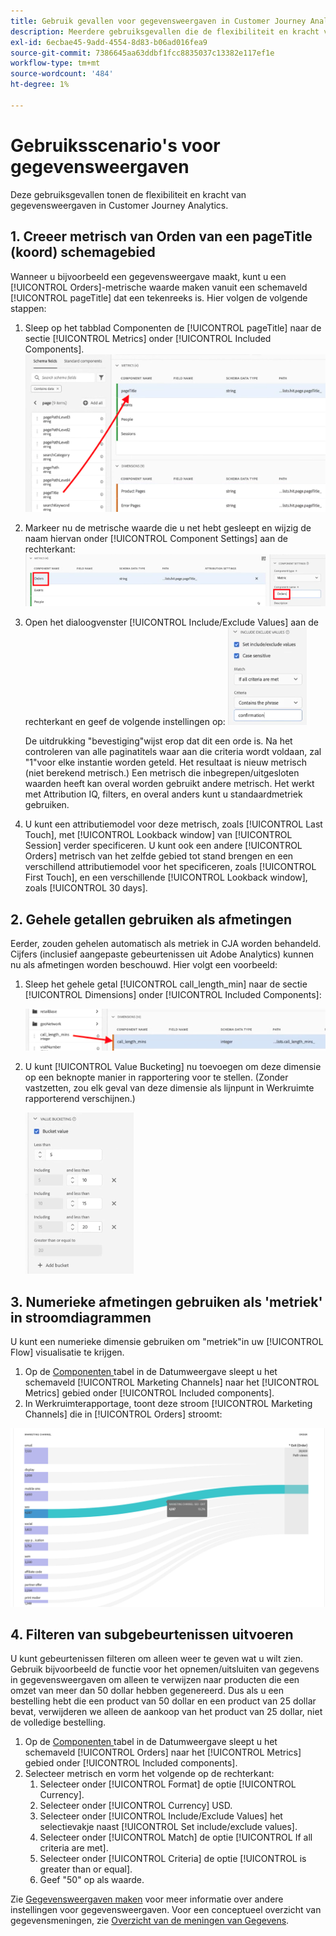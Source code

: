 ```yaml
---
title: Gebruik gevallen voor gegevensweergaven in Customer Journey Analytics
description: Meerdere gebruiksgevallen die de flexibiliteit en kracht van gegevensweergaven in Customer Journey Analytics tonen
exl-id: 6ecbae45-9add-4554-8d83-b06ad016fea9
source-git-commit: 7386645aa63ddbf1fcc8835037c13382e117ef1e
workflow-type: tm+mt
source-wordcount: '484'
ht-degree: 1%

---
```


# Gebruiksscenario&#39;s voor gegevensweergaven

Deze gebruiksgevallen tonen de flexibiliteit en kracht van gegevensweergaven in Customer Journey Analytics.

## 1. Creeer metrisch van Orden van een pageTitle (koord) schemagebied

Wanneer u bijvoorbeeld een gegevensweergave maakt, kunt u een [!UICONTROL Orders]-metrische waarde maken vanuit een schemaveld [!UICONTROL pageTitle] dat een tekenreeks is. Hier volgen de volgende stappen:

1. Sleep op het tabblad Componenten de [!UICONTROL pageTitle] naar de sectie [!UICONTROL Metrics] onder [!UICONTROL Included Components].
   ![](assets/use-case1a.png)
1. Markeer nu de metrische waarde die u net hebt gesleept en wijzig de naam hiervan onder [!UICONTROL Component Settings] aan de rechterkant:
   ![](assets/orders.png)
1. Open het dialoogvenster [!UICONTROL Include/Exclude Values] aan de rechterkant en geef de volgende instellingen op:
   ![](assets/orders2.png)

   De uitdrukking &quot;bevestiging&quot;wijst erop dat dit een orde is. Na het controleren van alle paginatitels waar aan die criteria wordt voldaan, zal &quot;1&quot;voor elke instantie worden geteld. Het resultaat is nieuw metrisch (niet berekend metrisch.) Een metrisch die inbegrepen/uitgesloten waarden heeft kan overal worden gebruikt andere metrisch. Het werkt met Attribution IQ, filters, en overal anders kunt u standaardmetriek gebruiken.
1. U kunt een attributiemodel voor deze metrisch, zoals [!UICONTROL Last Touch], met [!UICONTROL Lookback window] van [!UICONTROL Session] verder specificeren.
U kunt ook een andere [!UICONTROL Orders] metrisch van het zelfde gebied tot stand brengen en een verschillend attributiemodel voor het specificeren, zoals [!UICONTROL First Touch], en een verschillende [!UICONTROL Lookback window], zoals [!UICONTROL 30 days].

## 2. Gehele getallen gebruiken als afmetingen

Eerder, zouden gehelen automatisch als metriek in CJA worden behandeld. Cijfers (inclusief aangepaste gebeurtenissen uit Adobe Analytics) kunnen nu als afmetingen worden beschouwd. Hier volgt een voorbeeld:

1. Sleep het gehele getal [!UICONTROL call_length_min] naar de sectie [!UICONTROL Dimensions] onder [!UICONTROL Included Components]:

   ![](assets/integers.png)

1. U kunt [!UICONTROL Value Bucketing] nu toevoegen om deze dimensie op een beknopte manier in rapportering voor te stellen. (Zonder vastzetten, zou elk geval van deze dimensie als lijnpunt in Werkruimte rapporterend verschijnen.)

   ![](assets/bucketing.png)

## 3. Numerieke afmetingen gebruiken als &#39;metriek&#39; in stroomdiagrammen

U kunt een numerieke dimensie gebruiken om &quot;metriek&quot;in uw [!UICONTROL  Flow] visualisatie te krijgen.

1. Op de [Componenten ](https://experienceleague.adobe.com/docs/analytics-platform/using/cja-dataviews/create-dataview.html?lang=en#configure-component-settings) tabel in de Datumweergave sleept u het schemaveld [!UICONTROL Marketing Channels] naar het [!UICONTROL Metrics] gebied onder [!UICONTROL Included components].
2. In Werkruimterapportage, toont deze stroom [!UICONTROL Marketing Channels] die in [!UICONTROL Orders] stroomt:

![](assets/flow.png)

## 4. Filteren van subgebeurtenissen uitvoeren

U kunt gebeurtenissen filteren om alleen weer te geven wat u wilt zien. Gebruik bijvoorbeeld de functie voor het opnemen/uitsluiten van gegevens in gegevensweergaven om alleen te verwijzen naar producten die een omzet van meer dan 50 dollar hebben gegenereerd. Dus als u een bestelling hebt die een product van 50 dollar en een product van 25 dollar bevat, verwijderen we alleen de aankoop van het product van 25 dollar, niet de volledige bestelling.

1. Op de [Componenten ](https://experienceleague.adobe.com/docs/analytics-platform/using/cja-dataviews/create-dataview.html?lang=en#configure-component-settings) tabel in de Datumweergave sleept u het schemaveld [!UICONTROL Orders] naar het [!UICONTROL Metrics] gebied onder [!UICONTROL Included components].
1. Selecteer metrisch en vorm het volgende op de rechterkant:
   1. Selecteer onder [!UICONTROL Format] de optie [!UICONTROL Currency].
   1. Selecteer onder [!UICONTROL Currency] USD.
   1. Selecteer onder [!UICONTROL Include/Exclude Values] het selectievakje naast [!UICONTROL Set include/exclude values].
   1. Selecteer onder [!UICONTROL Match] de optie [!UICONTROL If all criteria are met].
   1. Selecteer onder [!UICONTROL Criteria] de optie [!UICONTROL is greater than or equal].
   1. Geef &quot;50&quot; op als waarde.

Zie [Gegevensweergaven maken](/help/data-views/create-dataview.md) voor meer informatie over andere instellingen voor gegevensweergaven.
Voor een conceptueel overzicht van gegevensmeningen, zie [Overzicht van de meningen van Gegevens](/help/data-views/data-views.md).